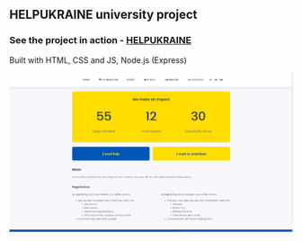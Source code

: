 ## HELPUKRAINE university project

### See the project in action - [HELPUKRAINE](https://helpukraineapp.netlify.app)

Built with HTML, CSS and JS, Node.js (Express)

![My Image](./images/helpukraineapp.png)
